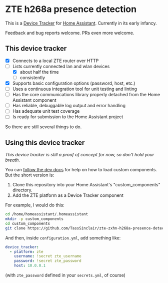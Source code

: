 # ZTE h268a presence detection

This is a [Device Tracker](https://www.home-assistant.io/components/device_tracker/) for [Home Assistant](https://github.com/home-assistant/home-assistant/). Currently in its early infancy.

Feedback and bug reports welcome. PRs even more welcome.

## This device tracker

- [x] Connects to a local ZTE router over HTTP
- [ ] Lists currently connected lan and wlan devices
  - [x] about half the time
  - [ ] consistently
- [x] Supports basic configuration options (password, host, etc.)
- [ ] Uses a continuous integration tool for unit testing and linting
- [ ] Has the core communications library properly detached from the Home Assistant component
- [ ] Has reliable, debuggable log output and error handling
- [ ] Has adequate unit test coverage
- [ ] Is ready for submission to the Home Assistant project

So there are still several things to do.

## Using this device tracker

*This device tracker is still a proof of concept for now, so don't hold your breath.*

You can [follow the dev docs](https://developers.home-assistant.io/docs/en/creating_component_loading.html) for help on how to load custom components. But the short version is:

1. Clone this repository into your Home Assistant's "custom_components" directory.
2. Add the ZTE platform as a Device Tracker component

For example, I would do this:
```bash
cd /home/homeassistant/.homeassistant
mkdir -p custom_components
cd custom_components
git clone https://github.com/TassSinclair/zte-zxhn-h268a-presence-detection zte
```

And then, inside `configuration.yml`, add something like:
```yml
device_tracker:
  - platform: zte
    username: !secret zte_username
    password: !secret zte_password
    host: 10.0.0.1
```
(with `zte_password` defined in your `secrets.yml`, of course)

